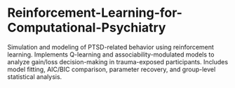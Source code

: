 # Reinforcement-Learning-for-Computational-Psychiatry
Simulation and modeling of PTSD-related behavior using reinforcement learning. Implements Q-learning and associability-modulated models to analyze gain/loss decision-making in trauma-exposed participants. Includes model fitting, AIC/BIC comparison, parameter recovery, and group-level statistical analysis.

